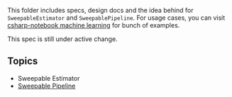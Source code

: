 This folder includes specs, design docs and the idea behind for `SweepableEstimator` and `SweepablePipeline`. For usage cases, you can visit [csharp-notebook machine learning](https://github.com/dotnet/csharp-notebooks/tree/main/machine-learning) for bunch of examples.

This spec is still under active change.

## Topics
- Sweepable Estimator
- [Sweepable Pipeline](SweepablePipeline.md)